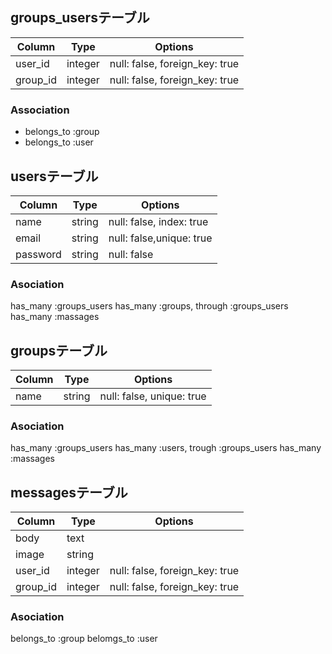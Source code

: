 ## groups_usersテーブル

|Column|Type|Options|
|------|----|-------|
|user_id|integer|null: false, foreign_key: true|
|group_id|integer|null: false, foreign_key: true|

### Association
- belongs_to :group
- belongs_to :user

## usersテーブル

|Column|Type|Options|
|------|----|-------|
|name|string|null: false, index: true|
|email|string|null: false,unique: true|
|password|string|null: false|

### Asociation
has_many :groups_users
has_many :groups, through :groups_users
has_many :massages

## groupsテーブル
|Column|Type|Options|
|------|----|-------|
|name|string|null: false, unique: true|

### Asociation
has_many :groups_users
has_many :users, trough :groups_users
has_many :massages

## messagesテーブル
|Column|Type|Options|
|------|----|-------|
|body|text|
|image|string|
|user_id|integer|null: false, foreign_key: true|
|group_id|integer|null: false, foreign_key: true|

### Asociation
belongs_to :group
belomgs_to :user